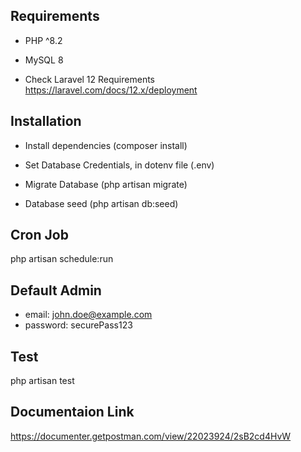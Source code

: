 ## Requirements

* PHP ^8.2
* MySQL 8

* Check Laravel 12 Requirements https://laravel.com/docs/12.x/deployment

## Installation

* Install dependencies (composer install)

* Set Database Credentials, in dotenv file (.env)

* Migrate Database (php artisan migrate)

* Database seed (php artisan db:seed)

## Cron Job

php artisan schedule:run

## Default Admin

* email: john.doe@example.com
* password: securePass123

## Test

php artisan test

## Documentaion Link

https://documenter.getpostman.com/view/22023924/2sB2cd4HvW